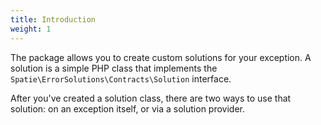 ```yaml
---
title: Introduction
weight: 1
---
```


The package allows you to create custom solutions for your exception. A solution is a simple PHP class that implements the `Spatie\ErrorSolutions\Contracts\Solution` interface.

After you've created a solution class, there are two ways to use that solution: on an exception itself, or via a solution provider. 
